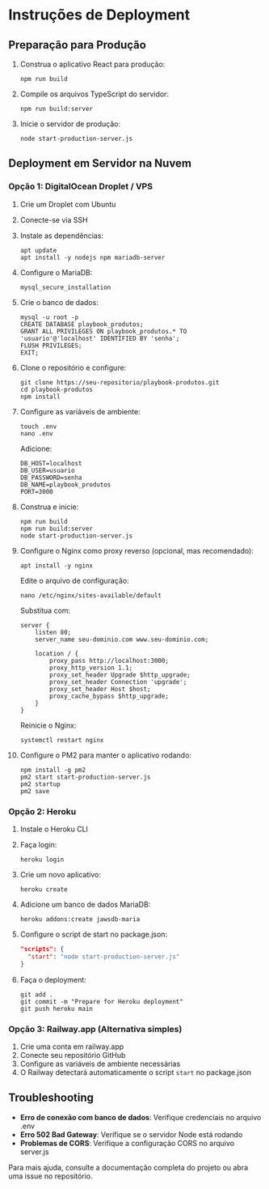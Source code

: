 
# Instruções de Deployment

## Preparação para Produção

1. Construa o aplicativo React para produção:
   ```
   npm run build
   ```

2. Compile os arquivos TypeScript do servidor:
   ```
   npm run build:server
   ```

3. Inicie o servidor de produção:
   ```
   node start-production-server.js
   ```

## Deployment em Servidor na Nuvem

### Opção 1: DigitalOcean Droplet / VPS

1. Crie um Droplet com Ubuntu
2. Conecte-se via SSH
3. Instale as dependências:
   ```
   apt update
   apt install -y nodejs npm mariadb-server
   ```

4. Configure o MariaDB:
   ```
   mysql_secure_installation
   ```

5. Crie o banco de dados:
   ```
   mysql -u root -p
   CREATE DATABASE playbook_produtos;
   GRANT ALL PRIVILEGES ON playbook_produtos.* TO 'usuario'@'localhost' IDENTIFIED BY 'senha';
   FLUSH PRIVILEGES;
   EXIT;
   ```

6. Clone o repositório e configure:
   ```
   git clone https://seu-repositorio/playbook-produtos.git
   cd playbook-produtos
   npm install
   ```

7. Configure as variáveis de ambiente:
   ```
   touch .env
   nano .env
   ```
   
   Adicione:
   ```
   DB_HOST=localhost
   DB_USER=usuario
   DB_PASSWORD=senha
   DB_NAME=playbook_produtos
   PORT=3000
   ```

8. Construa e inicie:
   ```
   npm run build
   npm run build:server
   node start-production-server.js
   ```

9. Configure o Nginx como proxy reverso (opcional, mas recomendado):
   ```
   apt install -y nginx
   ```
   
   Edite o arquivo de configuração:
   ```
   nano /etc/nginx/sites-available/default
   ```
   
   Substitua com:
   ```
   server {
       listen 80;
       server_name seu-dominio.com www.seu-dominio.com;
       
       location / {
           proxy_pass http://localhost:3000;
           proxy_http_version 1.1;
           proxy_set_header Upgrade $http_upgrade;
           proxy_set_header Connection 'upgrade';
           proxy_set_header Host $host;
           proxy_cache_bypass $http_upgrade;
       }
   }
   ```
   
   Reinicie o Nginx:
   ```
   systemctl restart nginx
   ```

10. Configure o PM2 para manter o aplicativo rodando:
    ```
    npm install -g pm2
    pm2 start start-production-server.js
    pm2 startup
    pm2 save
    ```

### Opção 2: Heroku

1. Instale o Heroku CLI
2. Faça login:
   ```
   heroku login
   ```

3. Crie um novo aplicativo:
   ```
   heroku create
   ```

4. Adicione um banco de dados MariaDB:
   ```
   heroku addons:create jawsdb-maria
   ```

5. Configure o script de start no package.json:
   ```json
   "scripts": {
     "start": "node start-production-server.js"
   }
   ```

6. Faça o deployment:
   ```
   git add .
   git commit -m "Prepare for Heroku deployment"
   git push heroku main
   ```

### Opção 3: Railway.app (Alternativa simples)

1. Crie uma conta em railway.app
2. Conecte seu repositório GitHub
3. Configure as variáveis de ambiente necessárias
4. O Railway detectará automaticamente o script `start` no package.json

## Troubleshooting

- **Erro de conexão com banco de dados**: Verifique credenciais no arquivo .env
- **Erro 502 Bad Gateway**: Verifique se o servidor Node está rodando
- **Problemas de CORS**: Verifique a configuração CORS no arquivo server.js

Para mais ajuda, consulte a documentação completa do projeto ou abra uma issue no repositório.

